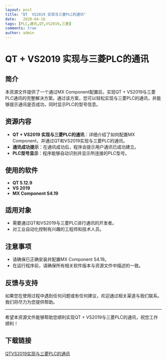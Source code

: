 ```yaml
---
layout: post
title: "QT  VS2019 实现与三菱PLC的通讯"
date:   2020-04-16
tags: [PLC,通讯,QT,VS2019,三菱]
comments: true
author: admin
---
```

# QT + VS2019 实现与三菱PLC的通讯

## 简介
本资源文件提供了一个通过MX Component配置后，实现QT + VS2019与三菱PLC通讯的完整解决方案。通过该方案，您可以轻松实现与三菱PLC的通讯，并能够提示通讯是否成功，同时显示PLC的型号信息。

## 资源内容
- **QT + VS2019 实现与三菱PLC的通讯**：详细介绍了如何配置MX Component，并通过QT和VS2019实现与三菱PLC的通讯。
- **通讯成功提示**：在通讯成功后，程序会提示用户通讯已成功建立。
- **PLC型号显示**：程序能够自动识别并显示所连接的PLC型号。

## 使用的软件
- **QT 5.12.9**
- **VS 2019**
- **MX Component S4.19**

## 适用对象
- 需要通过QT和VS2019与三菱PLC进行通讯的开发者。
- 对工业自动化控制有兴趣的工程师和技术人员。

## 注意事项
- 请确保已正确安装并配置MX Component S4.19。
- 在运行程序前，请确保所有相关软件版本与资源文件中描述的一致。

## 反馈与支持
如果您在使用过程中遇到任何问题或有任何建议，欢迎通过相关渠道与我们联系。我们将尽力为您提供帮助。

---

希望本资源文件能够帮助您顺利实现QT + VS2019与三菱PLC的通讯，祝您工作顺利！

## 下载链接

[QTVS2019实现与三菱PLC的通讯](https://pan.quark.cn/s/3926ab31c987)